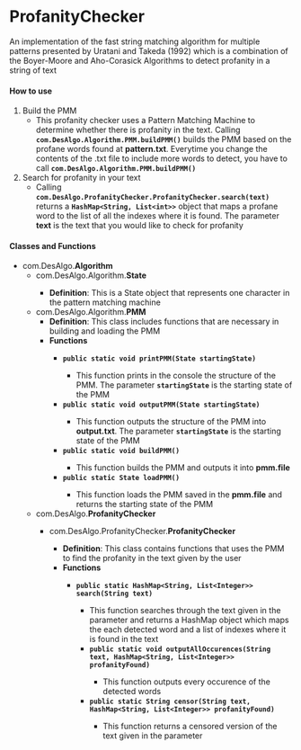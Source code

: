 # ProfanityChecker
An implementation of the fast string matching algorithm for multiple patterns presented by Uratani and Takeda (1992) which is a combination of the Boyer-Moore and Aho-Corasick Algorithms to detect profanity in a string of text

<h4>How to use</h4>
<ol>
  <li>Build the PMM
    <ul>
      <li>This profanity checker uses a Pattern Matching Machine to determine whether there is profanity in the text. Calling <code><b>com.DesAlgo.Algorithm.PMM.buildPMM()</b></code> builds the PMM based on the profane words found at <b>pattern.txt</b>. Everytime you change the contents of the .txt file to include more words to detect, you have to call <code><b>com.DesAlgo.Algorithm.PMM.buildPMM()</b></code></li>
    </ul>
  </li>
  <li>Search for profanity in your text
    <ul>
      <li>Calling <code><b>com.DesAlgo.ProfanityChecker.ProfanityChecker.search(text)</b></code> returns a <code><b>HashMap&lt;String, List&lt;int&gt;&gt;</b></code> object that maps a profane word to the list of all the indexes where it is found. The parameter <b>text</b> is the text that you would like to check for profanity</li>
    </ul>
  </li>
</ol>
<h4>Classes and Functions</h4>
<ul>
  <li>com.DesAlgo.<b>Algorithm</b>
    <ul>
      <li>com.DesAlgo.Algorithm.<b>State</b></li>
      <ul>
        <li><b>Definition</b>: This is a State object that represents one character in the pattern matching machine</li>
      </ul>
      <li>com.DesAlgo.Algorithm.<b>PMM</b>
        <ul>
          <li><b>Definition</b>: This class includes functions that are necessary in building and loading the PMM</li>
          <li><b>Functions</b></li>
          <ul>
            <li><code><b>public static void printPMM(State startingState)</b></code></li>
            <ul>
              <li>This function prints in the console the structure of the PMM. The parameter <code><b>startingState</b></code> is the starting state of the PMM</li>
            </ul>
            <li><code><b>public static void outputPMM(State startingState)</b></code></li>
            <ul>
              <li>This function outputs the structure of the PMM into <b>output.txt</b>. The parameter <code><b>startingState</b></code> is the starting state of the PMM</li>
            </ul>
            <li><code><b>public static void buildPMM()</b></code></li>
            <ul>
              <li>This function builds the PMM and outputs it into <b>pmm.file</b></li>
            </ul>
            <li><code><b>public static State loadPMM()</b></code></li>
            <ul>
              <li>This function loads the PMM saved in the <b>pmm.file</b> and returns the starting state of the PMM</li>
            </ul>
          </ul>
      </li>
    </ul>
  </li>
  <li>com.DesAlgo.<b>ProfanityChecker</b></li>
  <ul>
    <li>com.DesAlgo.ProfanityChecker.<b>ProfanityChecker</b></li>
    <ul>
      <li><b>Definition</b>: This class contains functions that uses the PMM to find the profanity in the text given by the user</li>
      <li><b>Functions</b></li>
      <ul>
        <li><code><b>public static HashMap&lt;String, List&lt;Integer&gt;&gt; search(String text)</b></code></li>
        <ul>
          <li>This function searches through the text given in the parameter and returns a HashMap object which maps the each detected word and a list of indexes where it is found in the text</li
        </ul>
        <li><code><b>public static void outputAllOccurences(String text, HashMap&lt;String, List&lt;Integer&gt;&gt; profanityFound)</b></code></li>
        <ul>
          <li>This function outputs every occurence of the detected words</li>
        </ul>
        <li><code><b>public static String censor(String text, HashMap&lt;String, List&lt;Integer&gt;&gt; profanityFound)</b></code></li>
        <ul>
          <li>This function returns a censored version of the text given in the parameter</li>
        </ul>
      </ul>
    </ul>
  </ul>
</ul>
